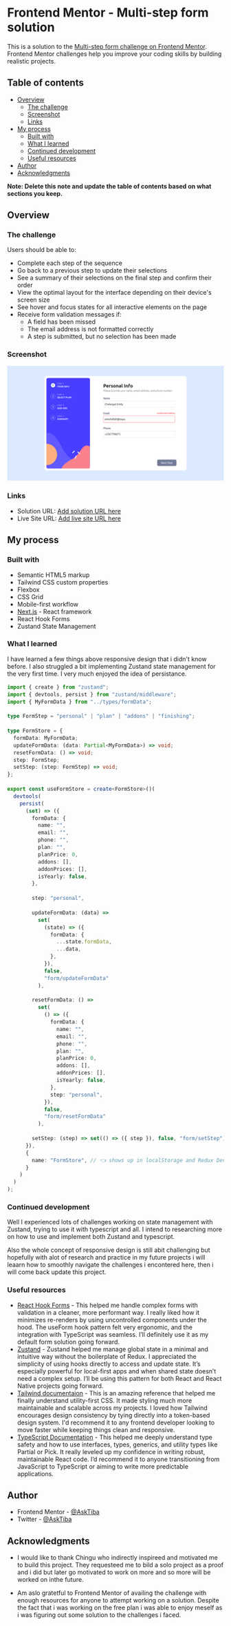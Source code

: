 # Frontend Mentor - Multi-step form solution

This is a solution to the [Multi-step form challenge on Frontend Mentor](https://www.frontendmentor.io/challenges/multistep-form-YVAnSdqQBJ). Frontend Mentor challenges help you improve your coding skills by building realistic projects.

## Table of contents

- [Overview](#overview)
  - [The challenge](#the-challenge)
  - [Screenshot](#screenshot)
  - [Links](#links)
- [My process](#my-process)
  - [Built with](#built-with)
  - [What I learned](#what-i-learned)
  - [Continued development](#continued-development)
  - [Useful resources](#useful-resources)
- [Author](#author)
- [Acknowledgments](#acknowledgments)

**Note: Delete this note and update the table of contents based on what sections you keep.**

## Overview

### The challenge

Users should be able to:

- Complete each step of the sequence
- Go back to a previous step to update their selections
- See a summary of their selections on the final step and confirm their order
- View the optimal layout for the interface depending on their device's screen size
- See hover and focus states for all interactive elements on the page
- Receive form validation messages if:
  - A field has been missed
  - The email address is not formatted correctly
  - A step is submitted, but no selection has been made

### Screenshot

![](../assets/images/theone.png)

### Links

- Solution URL: [Add solution URL here](https://github.com/AskTiba/bit-by-bit)
- Live Site URL: [Add live site URL here](https://bit-by-bit-sigma.vercel.app/challenges/multi-step-form)

## My process

### Built with

- Semantic HTML5 markup
- Tailwind CSS custom properties
- Flexbox
- CSS Grid
- Mobile-first workflow
- [Next.js](https://nextjs.org/) - React framework
- React Hook Forms
- Zustand State Management

### What I learned

I have learned a few things above responsive design that i didn't know before. I also struggled a bit implementing Zustand state management for the very first time. I very much enjoyed the idea of persistance.

```typescript
import { create } from "zustand";
import { devtools, persist } from "zustand/middleware";
import { MyFormData } from "../types/formData";

type FormStep = "personal" | "plan" | "addons" | "finishing";

type FormStore = {
  formData: MyFormData;
  updateFormData: (data: Partial<MyFormData>) => void;
  resetFormData: () => void;
  step: FormStep;
  setStep: (step: FormStep) => void;
};

export const useFormStore = create<FormStore>()(
  devtools(
    persist(
      (set) => ({
        formData: {
          name: "",
          email: "",
          phone: "",
          plan: "",
          planPrice: 0,
          addons: [],
          addonPrices: [],
          isYearly: false,
        },

        step: "personal",

        updateFormData: (data) =>
          set(
            (state) => ({
              formData: {
                ...state.formData,
                ...data,
              },
            }),
            false,
            "form/updateFormData"
          ),

        resetFormData: () =>
          set(
            () => ({
              formData: {
                name: "",
                email: "",
                phone: "",
                plan: "",
                planPrice: 0,
                addons: [],
                addonPrices: [],
                isYearly: false,
              },
              step: "personal",
            }),
            false,
            "form/resetFormData"
          ),

        setStep: (step) => set(() => ({ step }), false, "form/setStep"),
      }),
      {
        name: "FormStore", // 👈 shows up in localStorage and Redux Devtools
      }
    )
  )
);
```

### Continued development

Well I experienced lots of challenges working on state management with Zustand, trying to use it with typescript and all. I intend to researching more on how to use and implement both Zustand and typescript.

Also the whole concept of responsive design is still abit challenging but hopefully with alot of research and practice in my future projects i will leaarn how to smoothly navigate the challenges i encontered here, then i will come back update this project.

### Useful resources

- [React Hook Forms](https://www.react-hook-form.com/) - This helped me handle complex forms with validation in a cleaner, more performant way. I really liked how it minimizes re-renders by using uncontrolled components under the hood. The useForm hook pattern felt very ergonomic, and the integration with TypeScript was seamless. I’ll definitely use it as my default form solution going forward.
- [Zustand](https://zustand.docs.pmnd.rs/getting-started/introduction) - Zustand helped me manage global state in a minimal and intuitive way without the boilerplate of Redux. I appreciated the simplicity of using hooks directly to access and update state. It’s especially powerful for local-first apps and when shared state doesn’t need a complex setup. I’ll be using this pattern for both React and React Native projects going forward.
- [Tailwind documentaion](https://v2.tailwindcss.com/docs) - This is an amazing reference that helped me finally understand utility-first CSS. It made styling much more maintainable and scalable across my projects. I loved how Tailwind encourages design consistency by tying directly into a token-based design system. I'd recommend it to any frontend developer looking to move faster while keeping things clean and responsive.
- [TypeScript Documentation](https://www.typescriptlang.org/docs/) - This helped me deeply understand type safety and how to use interfaces, types, generics, and utility types like Partial or Pick. It really leveled up my confidence in writing robust, maintainable React code. I’d recommend it to anyone transitioning from JavaScript to TypeScript or aiming to write more predictable applications.

## Author

- Frontend Mentor - [@AskTiba](https://www.frontendmentor.io/profile/AskTiba)
- Twitter - [@AskTiba](https://x.com/AskTiba)

## Acknowledgments

- I would like to thank Chingu who indirectly inspireed and motivated me to build this project. They requesteed me to bild a solo project as a proof and i did but later go motivated to work on more and so more will be worked on inthe future.

- Am aslo gratetful to Frontend Mentor of availing the challenge with enough resources for anyone to attempt working on a solution. Despite the fact that i was working on the free plan i was able to enjoy meself as i was figuring out some solution to the challenges i faced.
